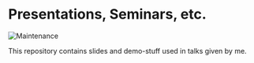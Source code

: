 # Presentations, Seminars, etc.

![Maintenance](https://img.shields.io/maintenance/yes/2019.svg?style=flat-square)

This repository contains slides and demo-stuff used in talks given by me.



